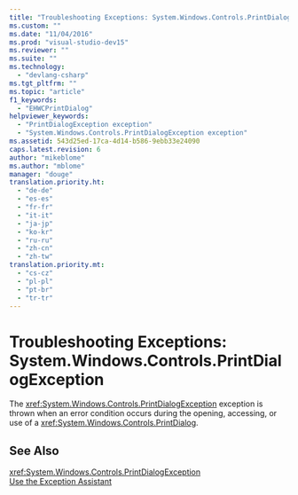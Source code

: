 ```yaml
---
title: "Troubleshooting Exceptions: System.Windows.Controls.PrintDialogException | Microsoft Docs"
ms.custom: ""
ms.date: "11/04/2016"
ms.prod: "visual-studio-dev15"
ms.reviewer: ""
ms.suite: ""
ms.technology: 
  - "devlang-csharp"
ms.tgt_pltfrm: ""
ms.topic: "article"
f1_keywords: 
  - "EHWCPrintDialog"
helpviewer_keywords: 
  - "PrintDialogException exception"
  - "System.Windows.Controls.PrintDialogException exception"
ms.assetid: 543d25ed-17ca-4d14-b586-9ebb33e24090
caps.latest.revision: 6
author: "mikeblome"
ms.author: "mblome"
manager: "douge"
translation.priority.ht: 
  - "de-de"
  - "es-es"
  - "fr-fr"
  - "it-it"
  - "ja-jp"
  - "ko-kr"
  - "ru-ru"
  - "zh-cn"
  - "zh-tw"
translation.priority.mt: 
  - "cs-cz"
  - "pl-pl"
  - "pt-br"
  - "tr-tr"
---
```

# Troubleshooting Exceptions: System.Windows.Controls.PrintDialogException
The <xref:System.Windows.Controls.PrintDialogException> exception is thrown when an error condition occurs during the opening, accessing, or use of a <xref:System.Windows.Controls.PrintDialog>.  
  
## See Also  
 <xref:System.Windows.Controls.PrintDialogException>   
 [Use the Exception Assistant](../Topic/How%20to:%20Use%20the%20Exception%20Assistant.md)
